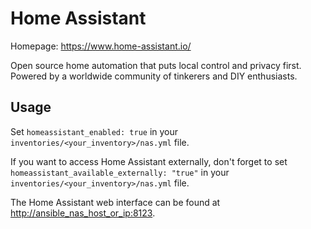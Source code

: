 # Home Assistant

Homepage: <https://www.home-assistant.io/>

Open source home automation that puts local control and privacy first. Powered by a worldwide community of tinkerers and DIY enthusiasts.

## Usage

Set `homeassistant_enabled: true` in your `inventories/<your_inventory>/nas.yml` file.

If you want to access Home Assistant externally, don't forget to set `homeassistant_available_externally: "true"` in your `inventories/<your_inventory>/nas.yml` file.

The Home Assistant web interface can be found at <http://ansible_nas_host_or_ip:8123>.
